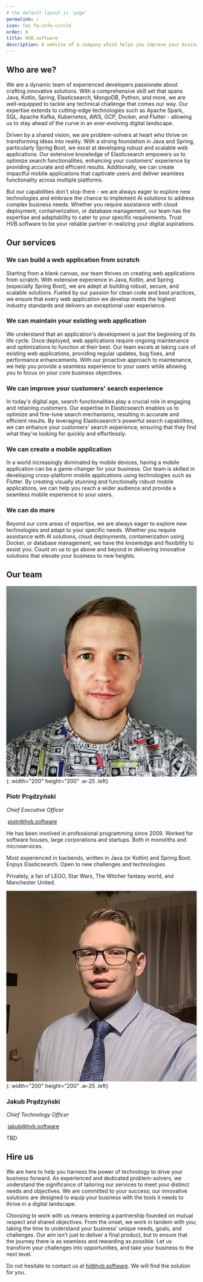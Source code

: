 ```yaml
---
# the default layout is 'page'
permalink: /
icon: fas fa-info-circle
order: 0
title: HVB.software
description: A website of a company which helps you improve your business.
---
```


## Who are we?

We are a dynamic team of experienced developers passionate about crafting innovative solutions. With a comprehensive skill set that spans Java, Kotlin, Spring, Elasticsearch, MongoDB, Python, and more, we are well-equipped to tackle any technical challenge that comes our way. Our expertise extends to cutting-edge technologies such as Apache Spark, SQL, Apache Kafka, Kubernetes, AWS, GCP, Docker, and Flutter - allowing us to stay ahead of the curve in an ever-evolving digital landscape.

Driven by a shared vision, we are problem-solvers at heart who thrive on transforming ideas into reality. With a strong foundation in Java and Spring, particularly Spring Boot, we excel at developing robust and scalable web applications. Our extensive knowledge of Elasticsearch empowers us to optimize search functionalities, enhancing your customers' experience by providing accurate and efficient results. Additionally, we can create impactful mobile applications that captivate users and deliver seamless functionality across multiple platforms.

But our capabilities don't stop there - we are always eager to explore new technologies and embrace the chance to implement AI solutions to address complex business needs. Whether you require assistance with cloud deployment, containerization, or database management, our team has the expertise and adaptability to cater to your specific requirements. Trust HVB.software to be your reliable partner in realizing your digital aspirations.

## Our services

### <i class="fa-in-header fa-red fa-fw fas fa-tools"></i>We can build a web application from scratch

Starting from a blank canvas, our team thrives on creating web applications from scratch. With extensive experience in Java, Kotlin, and Spring (especially Spring Boot), we are adept at building robust, secure, and scalable solutions. Fueled by our passion for clean code and best practices, we ensure that every web application we develop meets the highest industry standards and delivers an exceptional user experience.

### <i class="fa-in-header fa-red fa-fw fas fa-gears"></i>We can maintain your existing web application

We understand that an application's development is just the beginning of its life cycle. Once deployed, web applications require ongoing maintenance and optimizations to function at their best. Our team excels at taking care of existing web applications, providing regular updates, bug fixes, and performance enhancements. With our proactive approach to maintenance, we help you provide a seamless experience to your users while allowing you to focus on your core business objectives.

### <i class="fa-in-header fa-red fa-fw fas fa-magnifying-glass"></i>We can improve your customers' search experience

In today's digital age, search functionalities play a crucial role in engaging and retaining customers. Our expertise in Elasticsearch enables us to optimize and fine-tune search mechanisms, resulting in accurate and efficient results. By leveraging Elasticsearch's powerful search capabilities, we can enhance your customers' search experience, ensuring that they find what they're looking for quickly and effortlessly.

### <i class="fa-in-header fa-red fa-fw fas fa-mobile-alt"></i>We can create a mobile application

In a world increasingly dominated by mobile devices, having a mobile application can be a game-changer for your business. Our team is skilled in developing cross-platform mobile applications using technologies such as Flutter. By creating visually stunning and functionally robust mobile applications, we can help you reach a wider audience and provide a seamless mobile experience to your users.

### <i class="fa-in-header fa-red fa-fw fas fa-chart-line"></i>We can do more

Beyond our core areas of expertise, we are always eager to explore new technologies and adapt to your specific needs. Whether you require assistance with AI solutions, cloud deployments, containerization using Docker, or database management, we have the knowledge and flexibility to assist you. Count on us to go above and beyond in delivering innovative solutions that elevate your business to new heights.

## Our team

![Piotr](/assets/img/team/piotr.jpg){: width="200" height="200" .w-25 .left}

### Piotr Prądzyński

_Chief Executive Officer_

<i class="fas fa-envelope"></i>&nbsp;<a class="without-underline" href="javascript:location.href = 'mailto:' + ['piotr','hvb.software'].join('@')">&#112;&#105;&#111;&#116;&#114;&#64;&#104;&#118;&#98;&#46;&#115;&#111;&#102;&#116;&#119;&#97;&#114;&#101;</a>

<a class="without-underline" href="/authors/piotr"><i class="fa-tm-social fas fa-archive"></i></a>
<a class="without-underline" href="https://ProgramistaNaSwoim.pl" target="_blank"><i class="fa-tm-social fas fa-home"></i></a>
<a class="without-underline" href="https://www.linkedin.com/in/prondzyn/" target="_blank"><i class="fa-tm-social fab fa-linkedin"></i></a>
<a class="without-underline" href="https://stackoverflow.com/users/4086321/piotr-pradzynski" target="_blank"><i class="fa-tm-social fab fa-stack-overflow"></i></a>
<a class="without-underline" href="https://github.com/prondzyn" target="_blank"><i class="fa-tm-social fab fa-github"></i></a>
<a class="without-underline" href="https://twitter.com/prondzyn" target="_blank"><i class="fa-tm-social fa-brands fa-x-twitter"></i></a>

<p class="tm-description-first">He has been involved in professional programming since 2009. Worked for software houses, large corporations and startups. Both in monoliths and microservices.</p>

Most experienced in backends, written in Java (or Kotlin) and Spring Boot. Enjoys Elasticsearch. Open to new challenges and technologies.

<p class="tm-description-last">Privately, a fan of LEGO, Star Wars, The Witcher fantasy world, and Manchester United.</p>

![Jakub](/assets/img/team/jakub.jpg){: width="200" height="200" .w-25 .left}

### Jakub Prądzyński

_Chief Technology Officer_

<i class="fas fa-envelope"></i>&nbsp;<a class="without-underline" href="javascript:location.href = 'mailto:' + ['jakub','hvb.software'].join('@')">&#106;&#97;&#107;&#117;&#98;&#64;&#104;&#118;&#98;&#46;&#115;&#111;&#102;&#116;&#119;&#97;&#114;&#101;</a>

<a class="without-underline" href="/authors/jakub"><i class="fa-tm-social fas fa-archive"></i></a>
<a class="without-underline" href="https://jakubpradzynski.pl" target="_blank"><i class="fa-tm-social fas fa-home"></i></a>
<a class="without-underline" href="https://www.linkedin.com/in/jakubpradzynski/" target="_blank"><i class="fa-tm-social fab fa-linkedin"></i></a>
<a class="without-underline" href="https://stackoverflow.com/users/10840273/jakub-pr%c4%85dzy%c5%84ski" target="_blank"><i class="fa-tm-social fab fa-stack-overflow"></i></a>
<a class="without-underline" href="https://github.com/jakubpradzynski" target="_blank"><i class="fa-tm-social fab fa-github"></i></a>
<a class="without-underline" href="https://twitter.com/PradzynskiJakub" target="_blank"><i class="fa-tm-social fa-brands fa-x-twitter"></i></a>

<p class="tm-description-first tm-description-last">TBD</p>

## Hire us

We are here to help you harness the power of technology to drive your business forward. As experienced and dedicated problem-solvers, we understand the significance of tailoring our services to meet your distinct needs and objectives. We are committed to your success; our innovative solutions are designed to equip your business with the tools it needs to thrive in a digital landscape.

Choosing to work with us means entering a partnership founded on mutual respect and shared objectives. From the onset, we work in tandem with you; taking the time to understand your business' unique needs, goals, and challenges. Our aim isn't just to deliver a final product, but to ensure that the journey there is as seamless and rewarding as possible. Let us transform your challenges into opportunities, and take your business to the next level.

Do not hesitate to contact us at <a class="without-underline" href="javascript:location.href = 'mailto:' + ['hi','hvb.software'].join('@')">&#104;&#105;&#64;&#104;&#118;&#98;&#46;&#115;&#111;&#102;&#116;&#119;&#97;&#114;&#101;</a>. We will find the solution for you.
